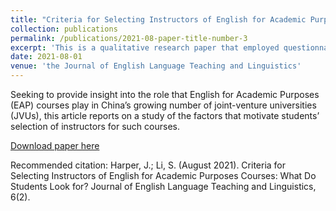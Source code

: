 ```yaml
---
title: "Criteria for Selecting Instructors of English for Academic Purposes Courses: What Do Students Look for?"
collection: publications
permalink: /publications/2021-08-paper-title-number-3
excerpt: 'This is a qualitative research paper that employed questionnaire surveys and focus groups as its primary data collection methods.'
date: 2021-08-01
venue: 'the Journal of English Language Teaching and Linguistics'
---
```


Seeking to provide insight into the role that English for Academic Purposes (EAP) courses play in China’s growing number of joint-venture universities (JVUs), this article reports on a study of the factors that motivate students’ selection of instructors for such courses.

[Download paper here](http://itisirene.github.io/files/paper1.pdf)

Recommended citation: Harper, J.; Li, S. (August 2021). Criteria for Selecting Instructors of English for Academic Purposes Courses:
What Do Students Look for? Journal of English Language Teaching and Linguistics, 6(2).

